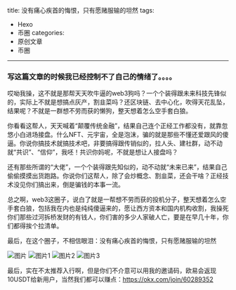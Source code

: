 title: 没有痛心疾首的悔恨，只有愿赌服输的坦然
tags:
  - Hexo
  - 币圈
categories:
  - 原创文章
  - 币圈
---
### 写这篇文章的时候我已经控制不了自己的情绪了。。。。

哎呦我操，这不就是那帮天天吹牛逼的web3狗吗？一个个装得跟未来科技先锋似的，实际上不就是想搞点灰产，割韭菜吗？还区块链、去中心化，吹得天花乱坠，结果呢？不就是一群想不劳而获的懒狗，整天想着怎么空手套白狼。

你看看这帮人，天天喊着“颠覆传统金融”，结果自己连个正经工作都没有，就靠忽悠小白进场接盘。什么NFT、元宇宙，全是泡沫，骗的就是那些不懂还爱跟风的傻逼。你说你搞技术就搞技术吧，非要搞得跟传销似的，拉人头、建社群，动不动就“共识”、“信仰”，我呸！共识你妈呢，不就是想让人接盘吗？

还有那些所谓的“大佬”，一个个装得跟先知似的，动不动就“未来已来”，结果自己偷偷摸摸出货跑路。你说你们这帮人，除了会炒概念、割韭菜，还会干啥？正经技术没见你们搞出来，倒是骗钱的本事一流。

总之啊，web3这圈子，说白了就是一帮想不劳而获的投机分子，整天想着怎么空手套白狼，包括我在内也是纯纯傻逼来的，愿让西方资本和国内机构收割，我操死你们那些过河拆桥发财的有钱人，你们害的多少人家破人亡，要是在早几十年，你们都得挨个拉清单。

最后，在这个圈子，不相信眼泪：没有痛心疾首的悔恨，只有愿赌服输的坦然<img src="http://qzonestyle.gtimg.cn/qzone/em/e10349.gif" title="">

![图片](img/okx/image.png)
![图片1](img/okx/image%201.png)
![图片2](img/okx/image%202.png)
![图片3](img/okx/image%203.png)


最后，实在不太推荐入行啊，但是你们不介意可以用我的邀请码，欧易会返现10USDT给新用户，当然我们都可以赚点：https://okx.com/join/60289352